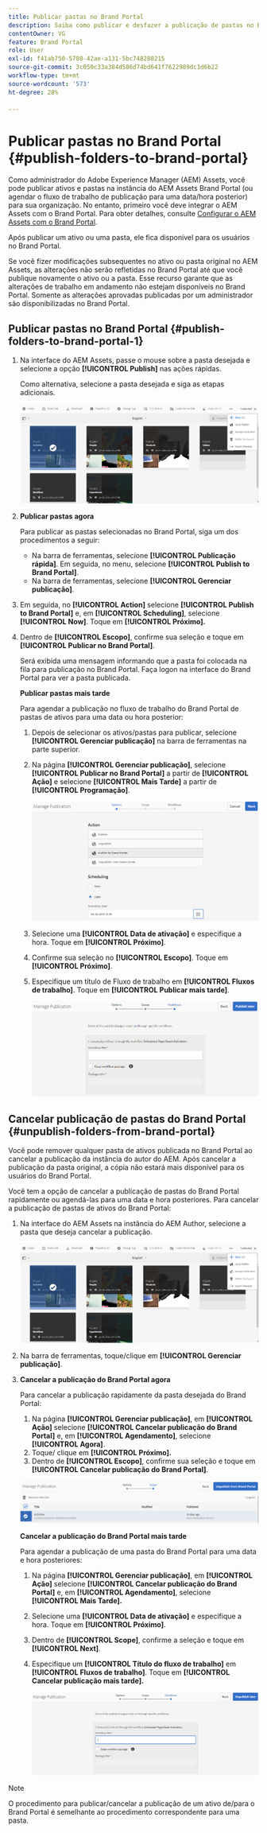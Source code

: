 ```yaml
---
title: Publicar pastas no Brand Portal
description: Saiba como publicar e desfazer a publicação de pastas no Brand Portal.
contentOwner: VG
feature: Brand Portal
role: User
exl-id: f41ab750-5780-42ae-a131-5bc748280215
source-git-commit: 3c050c33a384d586d74bd641f7622989dc1d6b22
workflow-type: tm+mt
source-wordcount: '573'
ht-degree: 28%

---
```


# Publicar pastas no Brand Portal {#publish-folders-to-brand-portal}

Como administrador do Adobe Experience Manager (AEM) Assets, você pode publicar ativos e pastas na instância do AEM Assets Brand Portal (ou agendar o fluxo de trabalho de publicação para uma data/hora posterior) para sua organização. No entanto, primeiro você deve integrar o AEM Assets com o Brand Portal. Para obter detalhes, consulte [Configurar o AEM Assets com o Brand Portal](configure-aem-assets-with-brand-portal.md).

Após publicar um ativo ou uma pasta, ele fica disponível para os usuários no Brand Portal.

Se você fizer modificações subsequentes no ativo ou pasta original no AEM Assets, as alterações não serão refletidas no Brand Portal até que você publique novamente o ativo ou a pasta. Esse recurso garante que as alterações de trabalho em andamento não estejam disponíveis no Brand Portal. Somente as alterações aprovadas publicadas por um administrador são disponibilizadas no Brand Portal.

## Publicar pastas no Brand Portal {#publish-folders-to-brand-portal-1}

1. Na interface do AEM Assets, passe o mouse sobre a pasta desejada e selecione a opção **[!UICONTROL Publish]** nas ações rápidas.

   Como alternativa, selecione a pasta desejada e siga as etapas adicionais.

   ![publish2bp](assets/publish2bp.png)

2. **Publicar pastas agora**

   Para publicar as pastas selecionadas no Brand Portal, siga um dos procedimentos a seguir:

   * Na barra de ferramentas, selecione **[!UICONTROL Publicação rápida]**. Em seguida, no menu, selecione **[!UICONTROL Publish to Brand Portal]**.
   * Na barra de ferramentas, selecione **[!UICONTROL Gerenciar publicação]**.

3. Em seguida, no **[!UICONTROL Action]** selecione **[!UICONTROL Publish to Brand Portal]** e, em **[!UICONTROL Scheduling]**, selecione **[!UICONTROL Now]**. Toque em **[!UICONTROL Próximo].**
4. Dentro de **[!UICONTROL Escopo]**, confirme sua seleção e toque em **[!UICONTROL Publicar no Brand Portal]**.

   Será exibida uma mensagem informando que a pasta foi colocada na fila para publicação no Brand Portal. Faça logon na interface do Brand Portal para ver a pasta publicada.

   **Publicar pastas mais tarde**

   Para agendar a publicação no fluxo de trabalho do Brand Portal de pastas de ativos para uma data ou hora posterior:

   1. Depois de selecionar os ativos/pastas para publicar, selecione **[!UICONTROL Gerenciar publicação]** na barra de ferramentas na parte superior.
   2. Na página **[!UICONTROL Gerenciar publicação]**, selecione **[!UICONTROL Publicar no Brand Portal]** a partir de **[!UICONTROL Ação]** e selecione **[!UICONTROL Mais Tarde]** a partir de **[!UICONTROL Programação]**.

      ![publishlaterbp](assets/publishlaterbp.png)

   3. Selecione uma **[!UICONTROL Data de ativação]** e especifique a hora. Toque em **[!UICONTROL Próximo]**.
   4. Confirme sua seleção no **[!UICONTROL Escopo]**. Toque em **[!UICONTROL Próximo]**.
   5. Especifique um título de Fluxo de trabalho em **[!UICONTROL Fluxos de trabalho]**. Toque em **[!UICONTROL Publicar mais tarde]**.

      ![manageschedulepub](assets/manageschedulepub.png)

## Cancelar publicação de pastas do Brand Portal {#unpublish-folders-from-brand-portal}

Você pode remover qualquer pasta de ativos publicada no Brand Portal ao cancelar a publicação da instância do autor do AEM. Após cancelar a publicação da pasta original, a cópia não estará mais disponível para os usuários do Brand Portal.

Você tem a opção de cancelar a publicação de pastas do Brand Portal rapidamente ou agendá-las para uma data e hora posteriores. Para cancelar a publicação de pastas de ativos do Brand Portal:

1. Na interface do AEM Assets na instância do AEM Author, selecione a pasta que deseja cancelar a publicação.

   ![publish2bp-1](assets/publish2bp-1.png)

2. Na barra de ferramentas, toque/clique em **[!UICONTROL Gerenciar publicação]**.

3. **Cancelar a publicação do Brand Portal agora**

   Para cancelar a publicação rapidamente da pasta desejada do Brand Portal:

   1. Na página **[!UICONTROL Gerenciar publicação]**, em **[!UICONTROL Ação]** selecione **[!UICONTROL Cancelar publicação do Brand Portal]** e, em **[!UICONTROL Agendamento]**, selecione **[!UICONTROL Agora]**.
   2. Toque/ clique em **[!UICONTROL Próximo].**
   3. Dentro de **[!UICONTROL Escopo]**, confirme sua seleção e toque em **[!UICONTROL Cancelar publicação do Brand Portal]**.

   ![confirm-unpublish](assets/confirm-unpublish.png)

   **Cancelar a publicação do Brand Portal mais tarde**

   Para agendar a publicação de uma pasta do Brand Portal para uma data e hora posteriores:

   1. Na página **[!UICONTROL Gerenciar publicação]**, em **[!UICONTROL Ação]** selecione **[!UICONTROL Cancelar publicação do Brand Portal]** e, em **[!UICONTROL Agendamento]**, selecione **[!UICONTROL Mais Tarde].**
   2. Selecione uma **[!UICONTROL Data de ativação]** e especifique a hora. Toque em **[!UICONTROL Próximo]**.
   3. Dentro de **[!UICONTROL Scope]**, confirme a seleção e toque em **[!UICONTROL Next]**.
   4. Especifique um **[!UICONTROL Título do fluxo de trabalho]** em **[!UICONTROL Fluxos de trabalho]**. Toque em **[!UICONTROL Cancelar publicação mais tarde].**

      ![unpublishworkflows](assets/unpublishworkflows.png)


>[!NOTE]
>
>O procedimento para publicar/cancelar a publicação de um ativo de/para o Brand Portal é semelhante ao procedimento correspondente para uma pasta.
